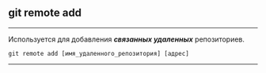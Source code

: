 ## **git remote add**
---
Используется для добавления ***связанных удаленных*** репозиториев.
```bash=
git remote add [имя_удаленного_репозитория] [адрес]
```
---